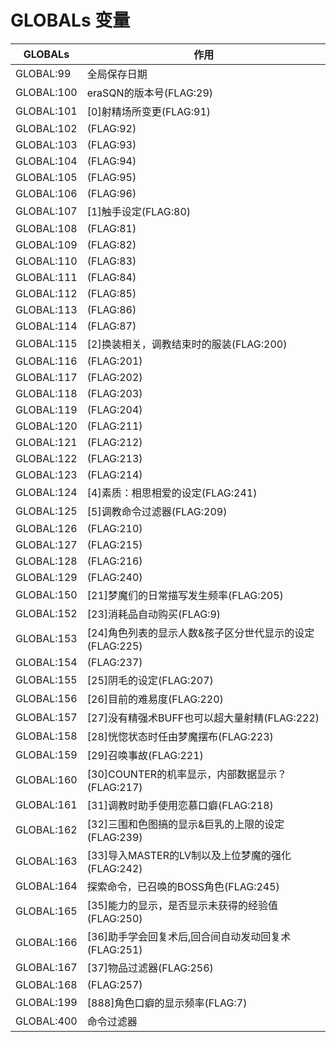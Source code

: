 ﻿# GLOBALs 变量

GLOBALs|作用
----|----
GLOBAL:99|全局保存日期
GLOBAL:100|eraSQN的版本号(FLAG:29)
GLOBAL:101|[0]射精场所变更(FLAG:91)
GLOBAL:102|(FLAG:92)
GLOBAL:103|(FLAG:93)
GLOBAL:104|(FLAG:94)
GLOBAL:105|(FLAG:95)
GLOBAL:106|(FLAG:96)
GLOBAL:107|[1]触手设定(FLAG:80)
GLOBAL:108|(FLAG:81)
GLOBAL:109|(FLAG:82)
GLOBAL:110|(FLAG:83)
GLOBAL:111|(FLAG:84)
GLOBAL:112|(FLAG:85)
GLOBAL:113|(FLAG:86)
GLOBAL:114|(FLAG:87)
GLOBAL:115|[2]换装相关，调教结束时的服装(FLAG:200)
GLOBAL:116|(FLAG:201)
GLOBAL:117|(FLAG:202)
GLOBAL:118|(FLAG:203)
GLOBAL:119|(FLAG:204)
GLOBAL:120|(FLAG:211)
GLOBAL:121|(FLAG:212)
GLOBAL:122|(FLAG:213)
GLOBAL:123|(FLAG:214)
GLOBAL:124|[4]素质：相思相爱的设定(FLAG:241)
GLOBAL:125|[5]调教命令过滤器(FLAG:209)
GLOBAL:126|(FLAG:210)
GLOBAL:127|(FLAG:215)
GLOBAL:128|(FLAG:216)
GLOBAL:129|(FLAG:240)
GLOBAL:150|[21]梦魔们的日常描写发生频率(FLAG:205)
GLOBAL:152|[23]消耗品自动购买(FLAG:9)
GLOBAL:153|[24]角色列表的显示人数&孩子区分世代显示的设定(FLAG:225)
GLOBAL:154|(FLAG:237)
GLOBAL:155|[25]阴毛的设定(FLAG:207)
GLOBAL:156|[26]目前的难易度(FLAG:220)
GLOBAL:157|[27]没有精强术BUFF也可以超大量射精(FLAG:222)
GLOBAL:158|[28]恍惚状态时任由梦魔摆布(FLAG:223)
GLOBAL:159|[29]召唤事故(FLAG:221)
GLOBAL:160|[30]COUNTER的机率显示，内部数据显示？(FLAG:217)
GLOBAL:161|[31]调教时助手使用恋慕口癖(FLAG:218)
GLOBAL:162|[32]三围和色图搞的显示&巨乳的上限的设定(FLAG:239)
GLOBAL:163|[33]导入MASTER的LV制以及上位梦魔的强化(FLAG:242)
GLOBAL:164|探索命令，已召唤的BOSS角色(FLAG:245)
GLOBAL:165|[35]能力的显示，是否显示未获得的经验值(FLAG:250)
GLOBAL:166|[36]助手学会回复术后,回合间自动发动回复术(FLAG:251)
GLOBAL:167|[37]物品过滤器(FLAG:256)
GLOBAL:168|(FLAG:257)
GLOBAL:199|[888]角色口癖的显示频率(FLAG:7)
GLOBAL:400|命令过滤器
